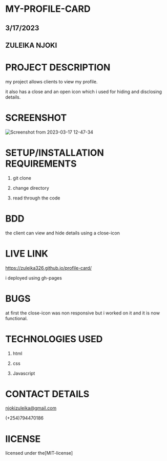 # MY-PROFILE-CARD

## 3/17/2023

## ZULEIKA NJOKI

# PROJECT DESCRIPTION

my project allows clients to view my profile.

it also has a close and an open icon which i used for hiding and disclosing details.

# SCREENSHOT

![Screenshot from 2023-03-17 12-47-34](https://user-images.githubusercontent.com/125015289/225872276-2583ae90-881f-4370-a786-f78ccb8ea22d.png)



# SETUP/INSTALLATION REQUIREMENTS

1. git clone

2. change directory

3. read through the code

# BDD

the client can view and hide details using a close-icon

# LIVE LINK

https://zuleika326.github.io/profile-card/

i deployed using gh-pages

# BUGS

at first the close-icon was non responsive but i worked on it and it is now functional.

# TECHNOLOGIES USED

1. html

2. css

3. Javascript

# CONTACT DETAILS

njokizuleika@gmail.com

(+254)794470186

# lICENSE

licensed under the[MIT-license]
